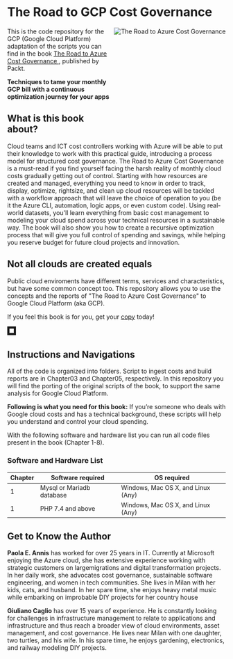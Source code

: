 # The Road to GCP Cost Governance 

<a href="https://www.packtpub.com/product/the-road-to-azure-cost-governance/9781803246444?utm_source=github&utm_medium=repository&utm_campaign="><img src="https://static.packt-cdn.com/products/9781803246444/cover/smaller" alt="The Road to Azure Cost Governance " height="256px" align="right"></a>

This is the code repository for the GCP (Google Cloud Platform) adaptation of the scripts you can find in the book [The Road to Azure Cost Governance ](https://www.packtpub.com/product/the-road-to-azure-cost-governance/9781803246444?utm_source=github&utm_medium=repository&utm_campaign=), published by Packt.

**Techniques to tame your monthly GCP bill with a continuous optimization journey for your apps**

## What is this book about?
Cloud teams and ICT cost controllers working with Azure will be able to put their knowledge to work with this practical guide, introducing a process model for structured cost governance. The Road to Azure Cost Governance is a must-read if you find yourself facing the harsh reality of monthly cloud costs gradually getting out of control.
Starting with how resources are created and managed, everything you need to know in order to track, display, optimize, rightsize, and clean up cloud resources will be tackled with a workflow approach that will leave the choice of operation to you (be it the Azure CLI, automation, logic apps, or even custom code). Using real-world datasets, you'll learn everything from basic cost management to modeling your cloud spend across your technical resources in a sustainable way. The book will also show you how to create a recursive optimization process that will give you full control of spending and savings, while helping you reserve budget for future cloud projects and innovation.

## Not all clouds are created equals
Public cloud enviroments have different terms, services and characteristics, but have some common concept too.
This repository allows you to use the concepts and the reports of "The Road to Azure Cost Governance" to Google Cloud Platform (aka GCP).

If you feel this book is for you, get your [copy](https://www.amazon.com/dp/1803246448) today!

<a href="https://www.packtpub.com/?utm_source=github&utm_medium=banner&utm_campaign=GitHubBanner"><img src="https://raw.githubusercontent.com/PacktPublishing/GitHub/master/GitHub.png" 
alt="https://www.packtpub.com/" border="5" /></a>

## Instructions and Navigations
All of the code is organized into folders. 
Script to ingest costs and build reports are in Chapter03 and Chapter05, respectively.
In this repository you will find the porting of the original scripts of the book, to support the same analysis for Google Cloud Platform.

**Following is what you need for this book:**
If you’re someone who deals with Google cloud costs and has a technical background, these scripts will help you understand and control your cloud spending. 

With the following software and hardware list you can run all code files present in the book (Chapter 1-8).
### Software and Hardware List
| Chapter | Software required | OS required |
| -------- | ------------------------------------ | ----------------------------------- |
| 1 | Mysql or Mariadb database | Windows, Mac OS X, and Linux (Any) |
| 1 | PHP 7.4 and above | Windows, Mac OS X, and Linux (Any) |


## Get to Know the Author
**Paola E. Annis**
has worked for over 25 years in IT. Currently at Microsoft enjoying the
Azure cloud, she has extensive experience working with strategic customers on largemigrations and digital transformation projects. In her daily work, she advocates cost governance, sustainable software engineering, and women in tech communities. She lives in Milan with her kids, cats, and husband. In her spare time, she enjoys heavy metal music while embarking on improbable DIY projects for her country house

**Giuliano Caglio**
has over 15 years of experience. He is constantly looking for challenges
in infrastructure management to relate to applications and infrastructure and thus reach a broader view of cloud environments, asset management, and cost governance. He lives near Milan with one daughter, two turtles, and his wife. In his spare time, he enjoys gardening, electronics, and railway modeling DIY projects.



